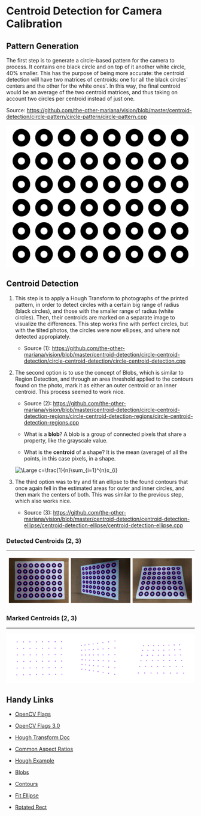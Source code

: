 # Centroid Detection for Camera Calibration

## Pattern Generation

The first step is to generate a circle-based pattern for the camera to process. It contains one black circle and on top of it another white circle, 40% smaller. This has the purpose of being more accurate: the centroid detection will have two matrices of centroids: one for all the black circles' centers and the other for the white ones'. In this way, the final centroid would be an average of the two centroid matrices, and thus taking on account two circles per centroid instead of just one.

Source: https://github.com/the-other-mariana/vision/blob/master/centroid-detection/circle-pattern/circle-pattern/circle-pattern.cpp

![img](https://github.com/the-other-mariana/vision/blob/master/centroid-detection/circle-pattern/test.png)

## Centroid Detection

1. This step is to apply a Hough Transform to photographs of the printed pattern, in order to detect circles with a certain big range of radius (black circles), and those with the smaller range of radius (white circles). Then, their centroids are marked on a separate image to visualize the differences. This step works fine with perfect circles, but with the tilted photos, the circles were now ellipses, and where not detected appropiately.

    - Source (1): https://github.com/the-other-mariana/vision/blob/master/centroid-detection/circle-centroid-detection/circle-centroid-detection/circle-centroid-detection.cpp


2. The second option is to use the concept of Blobs, which is similar to Region Detection, and through an area threshold applied to the contours found on the photo, mark it as either an outer centroid or an inner centroid. This process seemed to work nice.

    - Source (2): https://github.com/the-other-mariana/vision/blob/master/centroid-detection/circle-centroid-detection-regions/circle-centroid-detection-regions/circle-centroid-detection-regions.cpp

    - What is a **blob**? A blob is a group of connected pixels that share a property, like the grayscale value. 

    - What is the **centroid** of a shape? It is the mean (average) of all the points, in this case pixels, in a shape.

    ![\Large c=\frac{1}{n}\sum_{i=1}^{n}x_{i}](https://latex.codecogs.com/svg.latex?\Large&space;c=\frac{1}{n}\sum_{i=1}^{n}x_{i})

3. The third option was to try and fit an ellipse to the found contours that once again fell in the estimated areas for outer and inner circles, and then mark the centers of both. This was similar to the previous step, which also works nice.

    - Source (3): https://github.com/the-other-mariana/vision/blob/master/centroid-detection/centroid-detection-ellipse/centroid-detection-ellipse/centroid-detection-ellipse.cpp

### Detected Centroids (2, 3)
----

![img](https://github.com/the-other-mariana/vision/blob/master/centroid-detection/patterns.png?raw=true)

### Marked Centroids (2, 3)
----

![img](https://github.com/the-other-mariana/vision/blob/master/centroid-detection/detections.png?raw=true)

## Handy Links

- [OpenCV Flags](https://stackoverflow.com/questions/22547416/open-cv-flags-dont-work)

- [OpenCV Flags 3.0](https://stackoverflow.com/questions/10344246/how-can-i-convert-a-cvmat-to-a-gray-scale-in-opencv)

- [Hough Transform Doc](https://docs.opencv.org/4.5.1/dd/d1a/group__imgproc__feature.html#ga47849c3be0d0406ad3ca45db65a25d2d)

- [Common Aspect Ratios](https://en.wikipedia.org/wiki/List_of_common_resolutions)

- [Hough Example](https://stackoverflow.com/questions/39630077/using-opencv-and-hough-transform-circle-to-detect-circles-subscript-error)

- [Blobs](https://learnopencv.com/find-center-of-blob-centroid-using-opencv-cpp-python/)

- [Contours](https://stackoverflow.com/questions/10262600/how-to-detect-region-of-large-of-white-pixels-using-opencv)

- [Fit Ellipse](https://stackoverflow.com/questions/28835644/ambiguity-in-ellipse-detection-in-opencv-c)

- [Rotated Rect](https://vovkos.github.io/doxyrest-showcase/opencv/sphinx_rtd_theme/class_cv_RotatedRect.html)
